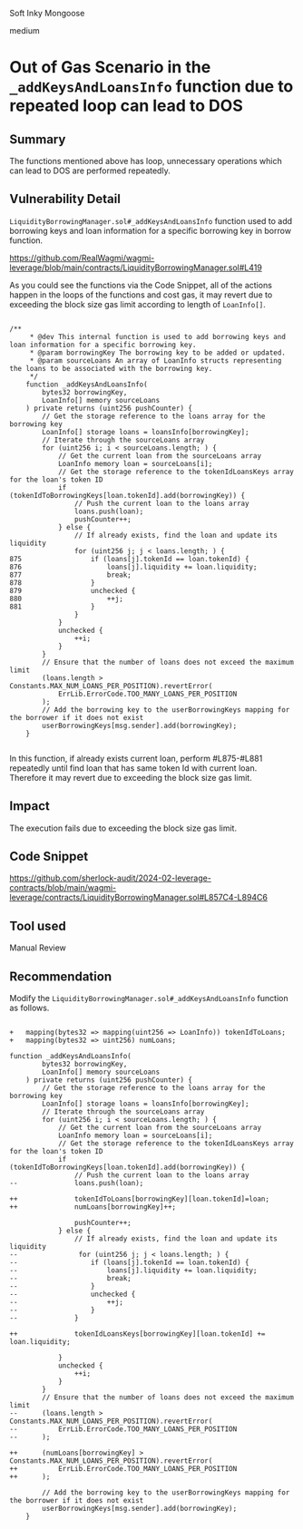 Soft Inky Mongoose

medium

# Out of Gas Scenario in the `_addKeysAndLoansInfo` function due to repeated loop can lead to DOS

## Summary
The functions mentioned above has loop, unnecessary operations which can lead to DOS are performed repeatedly.
## Vulnerability Detail
`LiquidityBorrowingManager.sol#_addKeysAndLoansInfo` function used to add borrowing keys and loan information for a specific borrowing key in borrow function.

https://github.com/RealWagmi/wagmi-leverage/blob/main/contracts/LiquidityBorrowingManager.sol#L419

As you could see the functions via the Code Snippet, all of the actions happen in the loops of the functions and cost gas, it may revert due to exceeding the block size gas limit according to length of `LoanInfo[]`.

```solidity

/**
     * @dev This internal function is used to add borrowing keys and loan information for a specific borrowing key.
     * @param borrowingKey The borrowing key to be added or updated.
     * @param sourceLoans An array of LoanInfo structs representing the loans to be associated with the borrowing key.
     */
    function _addKeysAndLoansInfo(
        bytes32 borrowingKey,
        LoanInfo[] memory sourceLoans
    ) private returns (uint256 pushCounter) {
        // Get the storage reference to the loans array for the borrowing key
        LoanInfo[] storage loans = loansInfo[borrowingKey];
        // Iterate through the sourceLoans array
        for (uint256 i; i < sourceLoans.length; ) {
            // Get the current loan from the sourceLoans array
            LoanInfo memory loan = sourceLoans[i];
            // Get the storage reference to the tokenIdLoansKeys array for the loan's token ID
            if (tokenIdToBorrowingKeys[loan.tokenId].add(borrowingKey)) {
                // Push the current loan to the loans array
                loans.push(loan);
                pushCounter++;
            } else {
                // If already exists, find the loan and update its liquidity
                for (uint256 j; j < loans.length; ) {
875                 if (loans[j].tokenId == loan.tokenId) {
876                     loans[j].liquidity += loan.liquidity;
877                     break;
878                 }
879                 unchecked {
880                     ++j;
881                 }
                }
            }
            unchecked {
                ++i;
            }
        }
        // Ensure that the number of loans does not exceed the maximum limit
        (loans.length > Constants.MAX_NUM_LOANS_PER_POSITION).revertError(
            ErrLib.ErrorCode.TOO_MANY_LOANS_PER_POSITION
        );
        // Add the borrowing key to the userBorrowingKeys mapping for the borrower if it does not exist
        userBorrowingKeys[msg.sender].add(borrowingKey);
    }


```

In this function, if already exists current loan, perform #L875-#L881 repeatedly until find loan that has same token Id with current loan.
Therefore it may revert due to exceeding the block size gas limit.
## Impact
The execution fails due to exceeding the block size gas limit.
## Code Snippet
https://github.com/sherlock-audit/2024-02-leverage-contracts/blob/main/wagmi-leverage/contracts/LiquidityBorrowingManager.sol#L857C4-L894C6
## Tool used

Manual Review

## Recommendation
Modify the `LiquidityBorrowingManager.sol#_addKeysAndLoansInfo` function as follows.

```solidity

+   mapping(bytes32 => mapping(uint256 => LoanInfo)) tokenIdToLoans;
+   mapping(bytes32 => uint256) numLoans;

function _addKeysAndLoansInfo(
        bytes32 borrowingKey,
        LoanInfo[] memory sourceLoans
    ) private returns (uint256 pushCounter) {
        // Get the storage reference to the loans array for the borrowing key
        LoanInfo[] storage loans = loansInfo[borrowingKey];
        // Iterate through the sourceLoans array
        for (uint256 i; i < sourceLoans.length; ) {
            // Get the current loan from the sourceLoans array
            LoanInfo memory loan = sourceLoans[i];
            // Get the storage reference to the tokenIdLoansKeys array for the loan's token ID
            if (tokenIdToBorrowingKeys[loan.tokenId].add(borrowingKey)) {
                // Push the current loan to the loans array
--              loans.push(loan);

++              tokenIdToLoans[borrowingKey][loan.tokenId]=loan;
++              numLoans[borrowingKey]++;

                pushCounter++;
            } else {
                // If already exists, find the loan and update its liquidity
--               for (uint256 j; j < loans.length; ) {
--                  if (loans[j].tokenId == loan.tokenId) {
--                      loans[j].liquidity += loan.liquidity;
--                      break;
--                  }
--                  unchecked {
--                      ++j;
--                  }
--              }

++              tokenIdLoansKeys[borrowingKey][loan.tokenId] += loan.liquidity;

            }
            unchecked {
                ++i;
            }
        }
        // Ensure that the number of loans does not exceed the maximum limit
--      (loans.length > Constants.MAX_NUM_LOANS_PER_POSITION).revertError(
--          ErrLib.ErrorCode.TOO_MANY_LOANS_PER_POSITION
--      );

++      (numLoans[borrowingKey] > Constants.MAX_NUM_LOANS_PER_POSITION).revertError(
++          ErrLib.ErrorCode.TOO_MANY_LOANS_PER_POSITION
++      );

        // Add the borrowing key to the userBorrowingKeys mapping for the borrower if it does not exist
        userBorrowingKeys[msg.sender].add(borrowingKey);
    }

```